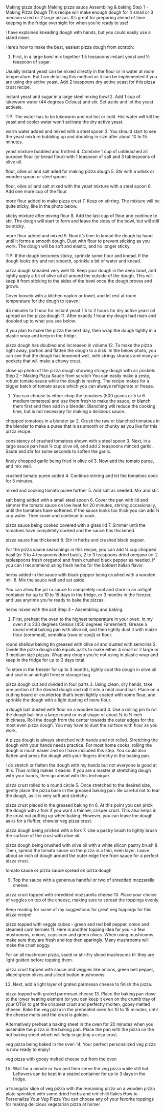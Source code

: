 Making pizza dough
Making pizza sauce
Assembling & baking
Step 1 – Making Pizza Dough
This recipe will make enough dough for 4 small or 3 medium sized or 2 large pizzas. It’s great for preparing ahead of time keeping in the fridge overnight for when you’re ready to use!

I have explained kneading dough with hands, but you could easily use a stand mixer.

Here’s how to make the best, easiest pizza dough from scratch:

1. First, in a large bowl mix together 1.5 teaspoons instant yeast and ½ teaspoon of sugar.

Usually instant yeast can be mixed directly in the flour or in water at room temperature. But I am detailing this method as it can be implemented if you are using dry active yeast. Add 2 teaspoons dry active yeast for this pizza crust recipe.

instant yeast and sugar in a large steel mixing bowl
2. Add 1 cup of lukewarm water (44 degrees Celsius) and stir. Set aside and let the yeast activate.

TIP: The water has to be lukewarm and not hot or cold. Hot water will kill the yeast and cooler water won’t activate the dry active yeast.

warm water added and mixed with a steel spoon
3. You should start to see the yeast mixture bubbling up and doubling in size after about 10 to 15 minutes.

yeast mixture bubbled and frothed
4. Combine 1 cup of unbleached all purpose flour (or bread flour) with 1 teaspoon of salt and 3 tablespoons of olive oil.

flour, olive oil and salt aded for making pizza dough
5. Stir with a whisk or wooden spoon or steel spoon.

flour, olive oil and salt mixed with the yeast mixture with a steel spoon
6. Add one more cup of the flour.

more flour added to make pizza crust
7. Keep on stirring. The mixture will be quite sticky, like in the photo below.

sticky mixture after mixing flour
8. Add the last cup of flour and continue to stir. The dough will start to form and leave the sides of the bowl, but will still be sticky.

more flour added and mixed
9. Now it’s time to knead the dough by hand until it forms a smooth dough. Dust with flour to prevent sticking as you work. The dough will be soft and elastic, and no longer sticky.

TIP: If the dough becomes sticky, sprinkle some flour and knead. If the dough looks dry and not smooth, sprinkle a bit of water and knead.

pizza dough kneaded very well
10. Keep your dough in the deep bowl, and lightly apply a bit of olive oil all around the outside of the dough. This will keep it from sticking to the sides of the bowl once the dough proves and grows.

Cover loosely with a kitchen napkin or towel, and let rest at room temperature for the dough to leaven:

45 minutes to 1 hour for instant yeast
1.5 to 2 hours for dry active yeast
oil spread on the pizza dough
11. After exactly 1 hour my dough had risen and doubled up to what you see below.

If you plan to make the pizza the next day, then wrap the dough tightly in a plastic wrap and keep in the fridge.

pizza dough has doubled and increased in volume
12. To make the pizza right away, portion and flatten the dough to a disk. In the below photo, you can see that the dough has leavened well, with stringy strands and many air pockets that will make a chewy crust.

close up photo of the pizza dough showing stringy dough with air pockets
Step 2 – Making Pizza Sauce from scratch
You can easily make a zesty, robust tomato sauce while the dough is resting. The recipe makes for a bigger batch of tomato sauce which you can always refrigerate or freeze.

1. You can choose to either chop the tomatoes (500 grams or 5 to 6 medium tomatoes) and use them fresh to make the sauce, or blanch them first and then add in a blender. Blanching will reduce the cooking time, but is not necessary for making a delicious sauce.

chopped tomatoes in a blender jar
2. Crush the raw or blanched tomatoes in the blender to make a puree that is as smooth or chunky as you like for this pizza recipe.

consistency of crushed tomatoes shown with a steel spoon
3. Next, in a large sauce pan heat ¼ cup olive oil, and add 2 teaspoons minced garlic. Sauté and stir for some seconds to soften the garlic.

finely chopped garlic being fried in olive oil
3. Now add the tomato puree, and mix well.

crushed tomato puree added
4. Continue stirring and let the tomatoes cook for 5 minutes.

mixed and cooking tomato puree further
5. Add salt as needed. Mix and stir.

salt being added with a small steel spoon
6. Cover the pan with lid and simmer the tomato sauce on low heat for 20 minutes, stirring occasionally, until the tomatoes have softened. If the sauce looks too thick you can add ¼ cup water. Then cover and continue to cook.

pizza sauce being cooked covered with a glass lid
7. Simmer until the tomatoes have completely cooked and the sauce has thickened.

pizza sauce has thickened
8. Stir in herbs and crushed black pepper.

For the pizza sauce seasonings in this recipe, you can add ¼ cup chopped basil (or 3 to 4 teaspoons dried basil), 2 to 3 teaspoons dried oregano (or 2 tablespoons fresh oregano) and fresh crushed black pepper as needed. If you can I recommend using fresh herbs for the boldest Italian flavor.

herbs added in the sauce with black pepper being crushed with a wooden mill
8. Mix the sauce well and set aside.

You can allow the pizza sauce to completely cool and store in an airtight container for up to 10 to 15 days in the fridge, or 3 months in the freezer, and use anytime you’re ready to bake the pizzas.

herbs mixed with the salt
Step 3 – Assembling and baking
1. First, preheat the oven to the highest temperature in your oven. In my oven it is 230 degrees Celsius (450 degrees Fahrenheit). Grease a round metal baking pan with olive oil, and then lightly dust it with maize flour (cornmeal), semolina (rava or sooji) or flour.

round shallow baking tin greased with olive oil and dusted with semolina
2. Divide the pizza dough into equals parts to make either 4 small or 2 large or 3 medium size pizzas. Wrap any dough you’re not using in plastic wrap and keep in the fridge for up to 3 days total.

To store in the freezer for up to 3 months, lightly coat the dough in olive oil and seal in an airtight freezer storage bag.

pizza dough cut and divided in four parts
3. Using clean, dry hands, take one portion of the divided dough and roll it into a neat round ball. Place on a cutting board or countertop that’s been lightly coated with some flour, and sprinkle the dough with a light dusting of more flour.

a dough ball dusted with flour on a wooden board
4. Use a rolling pin to roll the dough ball into a large round or oval shape of about ⅛ to ¼ inch thickness. Roll the dough from the center towards the outer edges for the most even pizza dough. You may have to dust the surface with flour as you work.

A pizza dough is always stretched with hands and not rolled. Stretching the dough with your hands needs practice. For most home cooks, rolling the dough is much easier and so I have included this step. You could also flatten and press the dough with your fingers directly in the baking pan.

I do stretch or flatten the dough with my hands but not everyone is good at this. Thus rolling makes it easier. If you are a master at stretching dough with your hands, then go ahead with this technique.

pizza crust rolled to a round circle
5. Once stretched to the desired size, gently place the pizza base in the greased baking pan. Be careful not to tear the dough, as it is very soft and stretchy.

pizza crust placed in the greased baking tin
6. At this point you can prick the dough with a fork if you want a thinner, crisper crust. This also helps in the crust not puffing up when baking. However, you can leave the dough as-is for a fluffier, chewier veg pizza crust.

pizza dough being pricked with a fork
7. Use a pastry brush to lightly brush the surface of the crust with olive oil.




pizza dough being brushed with olive oil with a white silicon pastry brush
8. Then, spread the tomato sauce on the pizza in a thin, even layer. Leave about an inch of dough around the outer edge free from sauce for a perfect pizza crust.

tomato sauce or pizza sauce spread on pizza dough



9. Top the sauce with a generous handful or two of shredded mozzarella cheese.

pizza crust topped with shredded mozzarella cheese
10. Place your choice of veggies on top of the cheese, making sure to spread the toppings evenly.

Keep reading for some of my suggestions for great veg toppings for this pizza recipe!




pizza topped with veggie cubes - green and red bell pepper, onion and steamed corn kernels
11. Here is another topping idea for you – a few mushrooms, onions, capsicum and green olives. When using mushrooms make sure they are fresh and top then sparingly. Many mushrooms will make the crust soggy.

For an all mushroom pizza, sauté or stir-fry sliced mushrooms till they are light golden before topping them.

pizza crust topped with sauce and veggies like onions, green bell pepper, sliced green olives and sliced button mushrooms



12. Next, add a light layer of grated parmesan cheese to finish the pizza.

pizza topped with grated parmesan cheese
13. Place the baking pan close to the lower heating element (or you can keep it even on the crumb tray of your OTG) to get the crispiest crust and perfectly molten, gooey melted cheese. Bake the veg pizza in the preheated oven for 10 to 15 minutes, until the cheese melts and the crust is golden.




Alternatively preheat a baking sheet in the oven for 20 minutes when you assemble the pizza in the baking pan. Place the pan with the pizza on the hot baking sheet which will help in getting a crisp crust.

veg pizza being baked in the oven
14. Your perfect personalized veg pizza is now ready to enjoy!

veg pizza with gooey melted cheese out from the oven



15. Wait for a minute or two and then serve the veg pizza while still hot. Leftovers can be kept in a sealed container for up to 3 days in the fridge.

a triangular slice of veg pizza with the remaining pizza on a wooden pizza plate sprinkled with some dried herbs and red chilli flakes
How to Personalize Your Veg Pizza
You can choose any of your favorite toppings for making delicious vegetarian pizza at home!